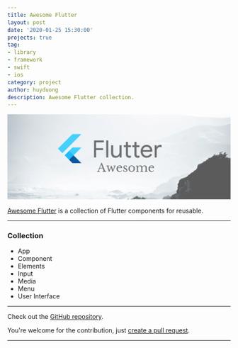 ```yaml
---
title: Awesome Flutter
layout: post
date: '2020-01-25 15:30:00'
projects: true
tag:
- library
- framework
- swift
- ios
category: project
author: huyduong
description: Awesome Flutter collection.
---
```


![Banner](../assets/project/awesome-flutter.png)

 <a href="https://github.com/CodePassion-dev/awesome-flutter" target="_blank">Awesome Flutter</a> is a collection of Flutter components for reusable.

---

### Collection
- App
- Component
- Elements
- Input
- Media
- Menu
- User Interface

---

Check out the <a href="https://github.com/CodePassion-dev/awesome-flutter" target="_blank">GitHub repository</a>.

You're welcome for the contribution, just <a href="https://github.com/CodePassion-dev/awesome-flutter/issues" target="_blank">create a pull request</a>.

---